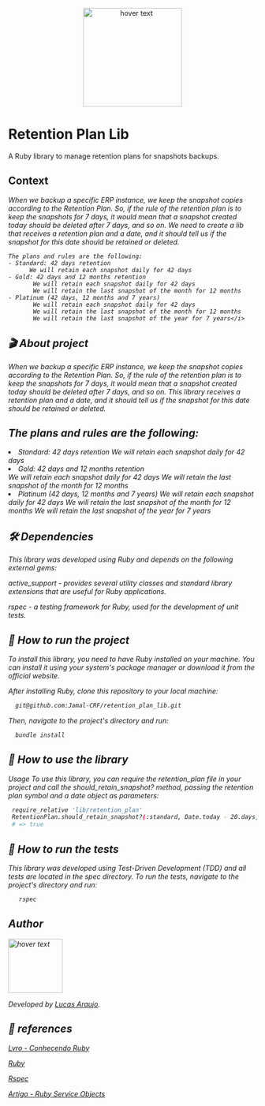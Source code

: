 <p align="center">
  <img src="https://www.skie.io/images/skie_logo.svg" width="200" title="hover text">
  
</p>
<h1>Retention Plan Lib</h1>
<p> A Ruby library to manage retention plans for snapshots backups.</p>

<h2> Context </h2>

<i> When we backup a specific ERP instance, we keep the snapshot copies according to the Retention Plan.
    So, if the rule of the retention plan is to keep the snapshots for 7 days, it would mean that a snapshot created today should be deleted after 7 days, and so on.
    We need to create a lib that receives a retention plan and a date, and it should tell us if the snapshot for this date should be retained or deleted.

    The plans and rules are the following:
    - Standard: 42 days retention
          We will retain each snapshot daily for 42 days
    - Gold: 42 days and 12 months retention
           We will retain each snapshot daily for 42 days
           We will retain the last snapshot of the month for 12 months
    - Platinum (42 days, 12 months and 7 years)
           We will retain each snapshot daily for 42 days
           We will retain the last snapshot of the month for 12 months
           We will retain the last snapshot of the year for 7 years</i>

<h2> 🎬 About project</h2>

<p> When we backup a specific ERP instance, we keep the snapshot copies according to the Retention Plan. So, if the rule of the retention plan is to keep the snapshots for 7 days, it would mean that a snapshot created today should be deleted after 7 days, and so on. This library receives a retention plan and a date, and it should tell us if the snapshot for this date should be retained or deleted. </p>
    
<h2>The plans and rules are the following:</h2>
  <li> Standard: 42 days retention
    We will retain each snapshot daily for 42 days</li>
  <li> Gold: 42 days and 12 months retention </li>
    We will retain each snapshot daily for 42 days
    We will retain the last snapshot of the month for 12 months
  <li> Platinum (42 days, 12 months and 7 years)
    We will retain each snapshot daily for 42 days
    We will retain the last snapshot of the month for 12 months
    We will retain the last snapshot of the year for 7 years </li>

<h2> 🛠 Dependencies</h2>

<p>This library was developed using Ruby and depends on the following external gems:</p>

<p>active_support - provides several utility classes and standard library extensions that are useful for Ruby applications.</p>

<p>rspec - a testing framework for Ruby, used for the development of unit tests.</p>

<h2> 🚀 How to run the project</h2>

<p>To install this library, you need to have Ruby installed on your machine. You can install it using your system's package manager or download it from the official website.</p>

<p>After installing Ruby, clone this repository to your local machine:</p>

 ```sh
   git@github.com:Jamal-CRF/retention_plan_lib.git
  ```

<p>Then, navigate to the project's directory and run:</p>

 ```sh
   bundle install
  ```
<p> </p>


<h2> 📝 How to use the library</h2>

<p> Usage
To use this library, you can require the retention_plan file in your project and call the should_retain_snapshot? method, passing the retention plan symbol and a date object as parameters: </p>

 ```sh 
  require_relative 'lib/retention_plan'
  RetentionPlan.should_retain_snapshot?(:standard, Date.today - 20.days)
  # => true 
  ```

<h2> 📝 How to run the tests</h2>

This library was developed using Test-Driven Development (TDD) and all tests are located in the spec directory. To run the tests, navigate to the project's directory and run:

```sh
   rspec
  ```

<h2> Author</h2>

<img src="https://avatars.githubusercontent.com/u/68801163?s=96&v=4" width="110" title="hover text">

<p>Developed by <a href="https://www.linkedin.com/in/lucasaraujomouta/">Lucas Araujo</a>.</strong></p>



<h2> 📝 references</h2>

<p><a href="https://leanpub.com/conhecendo-ruby"> Lvro - Conhecendo Ruby </a></p>
<p><a href="https://www.ruby-lang.org/pt/"> Ruby </a></p>
<p><a href="https://www.rubyguides.com/2018/11/rspec-introduction/"> Rspec </a></p>
<p><a href="https://medium.com/@anchietajunior/c%C3%B3digo-organizado-reutiliz%C3%A1vel-e-f%C3%A1cil-de-testar-utilizando-ruby-service-objects-80c750876610/"> Artigo - Ruby Service Objects </a></p>

